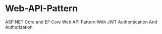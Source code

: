 # Web-API-Pattern
ASP.NET Core and EF Core Web API Pattern With JWT Authentication And Authorization
